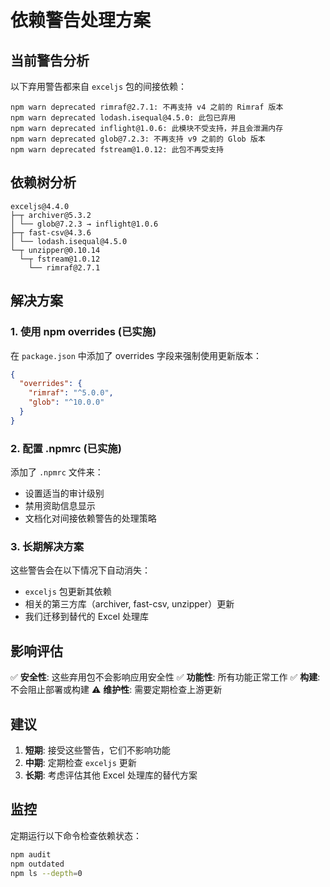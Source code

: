 # 依赖警告处理方案

## 当前警告分析

以下弃用警告都来自 `exceljs` 包的间接依赖：

```
npm warn deprecated rimraf@2.7.1: 不再支持 v4 之前的 Rimraf 版本
npm warn deprecated lodash.isequal@4.5.0: 此包已弃用
npm warn deprecated inflight@1.0.6: 此模块不受支持，并且会泄漏内存
npm warn deprecated glob@7.2.3: 不再支持 v9 之前的 Glob 版本  
npm warn deprecated fstream@1.0.12: 此包不再受支持
```

## 依赖树分析

```
exceljs@4.4.0
├─┬ archiver@5.3.2
│ └── glob@7.2.3 → inflight@1.0.6
├─┬ fast-csv@4.3.6  
│ └── lodash.isequal@4.5.0
└─┬ unzipper@0.10.14
  └─┬ fstream@1.0.12
    └── rimraf@2.7.1
```

## 解决方案

### 1. 使用 npm overrides (已实施)

在 `package.json` 中添加了 overrides 字段来强制使用更新版本：

```json
{
  "overrides": {
    "rimraf": "^5.0.0",
    "glob": "^10.0.0"
  }
}
```

### 2. 配置 .npmrc (已实施)

添加了 `.npmrc` 文件来：
- 设置适当的审计级别
- 禁用资助信息显示
- 文档化对间接依赖警告的处理策略

### 3. 长期解决方案

这些警告会在以下情况下自动消失：
- `exceljs` 包更新其依赖
- 相关的第三方库（archiver, fast-csv, unzipper）更新
- 我们迁移到替代的 Excel 处理库

## 影响评估

✅ **安全性**: 这些弃用包不会影响应用安全性
✅ **功能性**: 所有功能正常工作
✅ **构建**: 不会阻止部署或构建
⚠️ **维护性**: 需要定期检查上游更新

## 建议

1. **短期**: 接受这些警告，它们不影响功能
2. **中期**: 定期检查 `exceljs` 更新
3. **长期**: 考虑评估其他 Excel 处理库的替代方案

## 监控

定期运行以下命令检查依赖状态：
```bash
npm audit
npm outdated
npm ls --depth=0
```
